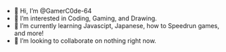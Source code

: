 - 👋 Hi, I’m @GamerC0de-64
- 👀 I’m interested in Coding, Gaming, and Drawing.
- 🌱 I’m currently learning Javascipt, Japanese, how to Speedrun games, and more!
- 💞️ I’m looking to collaborate on nothing right now.

<!---
GamerC0de-64/GamerC0de-64 is a ✨ special ✨ repository because its `README.md` (this file) appears on your GitHub profile.
You can click the Preview link to take a look at your changes.
--->

